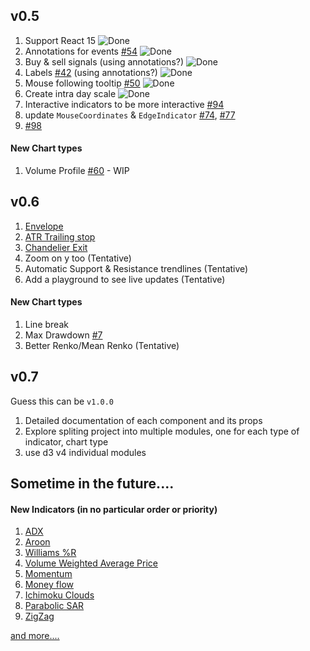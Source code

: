## v0.5

1. Support React 15 ![Done][DONE]
1. Annotations for events [#54](https://github.com/rrag/react-stockcharts/issues/54) ![Done][DONE]
1. Buy & sell signals (using annotations?) ![Done][DONE]
1. Labels [#42](https://github.com/rrag/react-stockcharts/issues/42) (using annotations?) ![Done][DONE]
1. Mouse following tooltip [#50](https://github.com/rrag/react-stockcharts/issues/50) ![Done][DONE]
1. Create intra day scale ![Done][DONE]
1. Interactive indicators to be more interactive [#94](https://github.com/rrag/react-stockcharts/issues/94)
1. update `MouseCoordinates` & `EdgeIndicator` [#74](https://github.com/rrag/react-stockcharts/issues/74#issuecomment-226934832), [#77](https://github.com/rrag/react-stockcharts/issues/77)
1. [#98](https://github.com/rrag/react-stockcharts/issues/98)

#### New Chart types
1. Volume Profile [#60](https://github.com/rrag/react-stockcharts/issues/60) - WIP

## v0.6

1. [Envelope](http://www.investopedia.com/terms/e/envelope.asp?optm=sa_v2)
1. [ATR Trailing stop](http://www.incrediblecharts.com/indicators/atr_average_true_range_trailing_stops.php)
1. [Chandelier Exit](http://stockcharts.com/school/doku.php?id=chart_school:technical_indicators:chandelier_exit)
1. Zoom on y too (Tentative)
1. Automatic Support & Resistance trendlines (Tentative)
1. Add a playground to see live updates (Tentative)

#### New Chart types
1. Line break
1. Max Drawdown [#7](https://github.com/rrag/react-stockcharts/issues/7)
1. Better Renko/Mean Renko (Tentative)

## v0.7

Guess this can be `v1.0.0`

1. Detailed documentation of each component and its props
1. Explore spliting project into multiple modules, one for each type of indicator, chart type
1. use d3 v4 individual modules


## Sometime in the future....

#### New Indicators (in no particular order or priority)
1. [ADX](http://stockcharts.com/school/doku.php?id=chart_school:technical_indicators:average_directional_index_adx)
1. [Aroon](http://stockcharts.com/school/doku.php?id=chart_school:technical_indicators:aroon)
1. [Williams %R](http://stockcharts.com/school/doku.php?id=chart_school%3Atechnical_indicators%3Awilliams_r)
1. [Volume Weighted Average Price ](http://stockcharts.com/school/doku.php?id=chart_school:technical_indicators:vwap_intraday)
1. [Momentum](http://www.incrediblecharts.com/indicators/momentum.php)
1. [Money flow](http://stockcharts.com/school/doku.php?id=chart_school:technical_indicators:money_flow_index_mfi)
1. [Ichimoku Clouds](http://stockcharts.com/school/doku.php?id=chart_school:technical_indicators:ichimoku_cloud)
1. [Parabolic SAR](http://stockcharts.com/school/doku.php?id=chart_school:technical_indicators:parabolic_sar)
1. [ZigZag](http://stockcharts.com/school/doku.php?id=chart_school:technical_indicators:zigzag)


[and more....](http://stockcharts.com/school/doku.php?id=chart_school:technical_indicators)

[DONE]: ../images/check-mark.png "Done"
